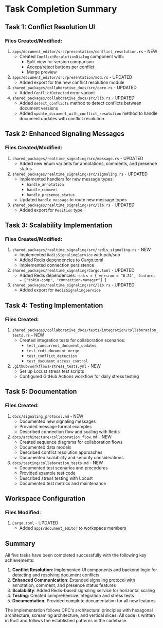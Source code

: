 # Task Completion Summary

## Task 1: Conflict Resolution UI

### Files Created/Modified:
1. `apps/document_editor/src/presentation/conflict_resolution.rs` - NEW
   - Created `ConflictResolutionDialog` component with:
     - Split view for version comparison
     - Accept/reject buttons per conflict
     - Merge preview
2. `apps/document_editor/src/presentation/mod.rs` - UPDATED
   - Added export for the new conflict resolution module
3. `shared_packages/collaborative_docs/src/core.rs` - UPDATED
   - Added `ConflictDetected` error variant
4. `shared_packages/collaborative_docs/src/lib.rs` - UPDATED
   - Added `detect_conflicts` method to detect conflicts between document versions
   - Added `update_document_with_conflict_resolution` method to handle document updates with conflict resolution

## Task 2: Enhanced Signaling Messages

### Files Created/Modified:
1. `shared_packages/realtime_signaling/src/message.rs` - UPDATED
   - Added new enum variants for annotations, comments, and presence status
2. `shared_packages/realtime_signaling/src/signaling.rs` - UPDATED
   - Implemented handlers for new message types:
     - `handle_annotation`
     - `handle_comment`
     - `handle_presence_status`
   - Updated `handle_message` to route new message types
3. `shared_packages/realtime_signaling/src/lib.rs` - UPDATED
   - Added export for `Position` type

## Task 3: Scalability Implementation

### Files Created/Modified:
1. `shared_packages/realtime_signaling/src/redis_signaling.rs` - NEW
   - Implemented `RedisSignalingService` with pub/sub
   - Added Redis dependencies to Cargo.toml
   - Implemented connection persistence
2. `shared_packages/realtime_signaling/Cargo.toml` - UPDATED
   - Added Redis dependencies: `redis = { version = "0.24", features = ["tokio-comp", "connection-manager"] }`
3. `shared_packages/realtime_signaling/src/lib.rs` - UPDATED
   - Added export for `RedisSignalingService`

## Task 4: Testing Implementation

### Files Created:
1. `shared_packages/collaborative_docs/tests/integration/collaboration_tests.rs` - NEW
   - Created integration tests for collaboration scenarios:
     - `test_concurrent_document_updates`
     - `test_crdt_document_merge`
     - `test_conflict_detection`
     - `test_document_access_control`
2. `.github/workflows/stress_tests.yml` - NEW
   - Set up Locust stress test scripts
   - Configured GitHub Actions workflow for daily stress testing

## Task 5: Documentation

### Files Created:
1. `docs/signaling_protocol.md` - NEW
   - Documented new signaling messages
   - Provided message format examples
   - Described connection flow and scaling with Redis
2. `docs/architecture/collaboration_flow.md` - NEW
   - Created sequence diagrams for collaboration flows
   - Documented data models
   - Described conflict resolution approaches
   - Documented scalability and security considerations
3. `docs/testing/collaboration_tests.md` - NEW
   - Documented test scenarios and procedures
   - Provided example test code
   - Described stress testing with Locust
   - Documented test metrics and maintenance

## Workspace Configuration

### Files Modified:
1. `Cargo.toml` - UPDATED
   - Added `apps/document_editor` to workspace members

## Summary

All five tasks have been completed successfully with the following key achievements:

1. **Conflict Resolution**: Implemented UI components and backend logic for detecting and resolving document conflicts
2. **Enhanced Communication**: Extended signaling protocol with annotation, comment, and presence status features
3. **Scalability**: Added Redis-based signaling service for horizontal scaling
4. **Testing**: Created comprehensive integration and stress tests
5. **Documentation**: Provided complete documentation for all new features

The implementation follows CPC's architectural principles with hexagonal architecture, screaming architecture, and vertical slices. All code is written in Rust and follows the established patterns in the codebase.